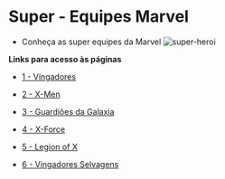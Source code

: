 # Super - Equipes Marvel 
 - Conheça as super equipes da Marvel
![super-heroi](https://observatoriodocinema.uol.com.br/wp-content/uploads/2019/08/cropped-Marvel.jpg)

 **Links para acesso às páginas**

- [1 - Vingadores](Pages/vingadores.md)

- [2 - X-Men](Pages/xmen.md)

- [3 - Guardiões da Galaxia](Pages/guardioes.md)

- [4 - X-Force](Pages/xforce.md)

- [5 - Legion of X](Pages/legion.md)

- [6 - Vingadores Selvagens](Pages/vingadoresS.md)

